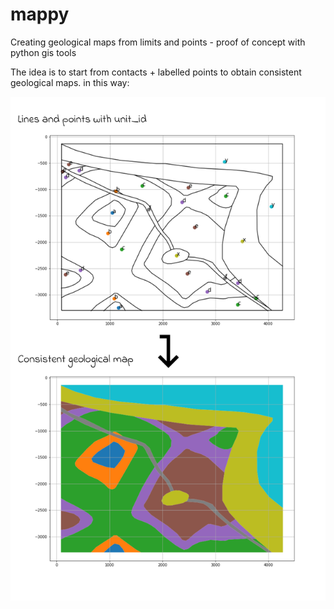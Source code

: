 # mappy
Creating geological maps from limits and points - proof of concept with python gis tools

The idea is to start from contacts + labelled points to obtain consistent geological maps. in this way:

![woops, missing image](images/example.png)
